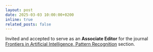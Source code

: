 ```yaml
---
layout: post
date: 2025-03-03 10:00:00+0200
inline: true
related_posts: false
---
```


Invited and accepted to serve as an **Associate Editor** for the journal [Frontiers in Artificial Intelligence, Pattern Recognition](https://www.frontiersin.org/journals/artificial-intelligence/sections/pattern-recognition) section.
